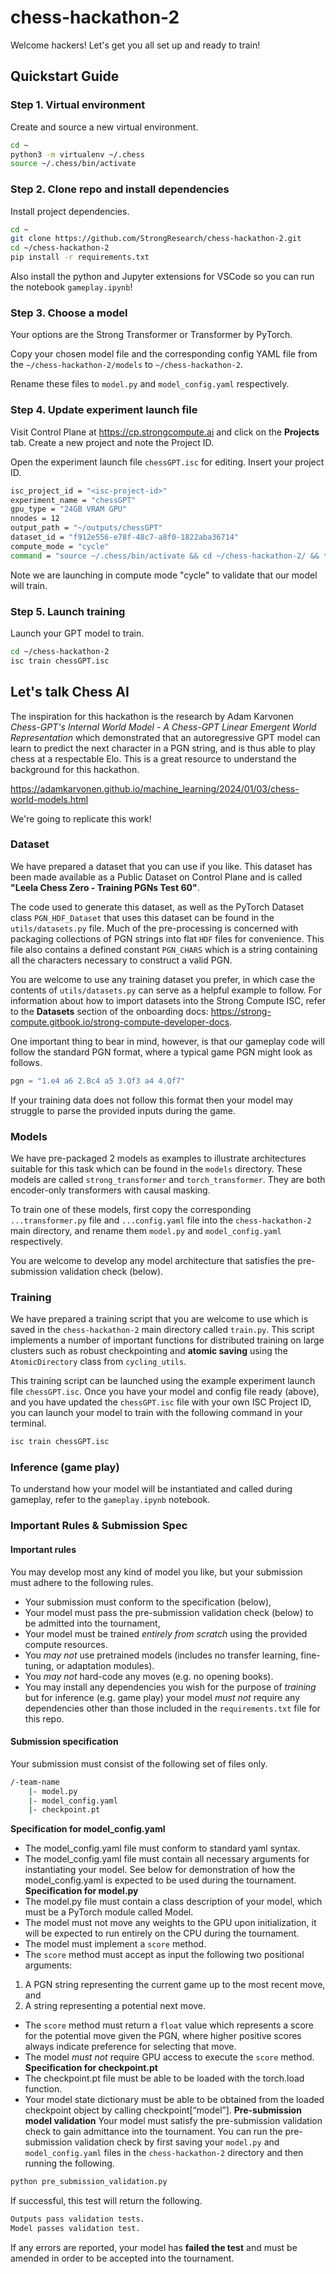 # chess-hackathon-2

Welcome hackers! Let's get you all set up and ready to train!

## Quickstart Guide

### Step 1. Virtual environment 
Create and source a new virtual environment.

```bash
cd ~
python3 -m virtualenv ~/.chess
source ~/.chess/bin/activate
```

### Step 2. Clone repo and install dependencies
Install project dependencies.

```bash
cd ~
git clone https://github.com/StrongResearch/chess-hackathon-2.git
cd ~/chess-hackathon-2
pip install -r requirements.txt
```

Also install the python and Jupyter extensions for VSCode so you can run the notebook `gameplay.ipynb`!

### Step 3. Choose a model
Your options are the Strong Transformer or Transformer by PyTorch.

Copy your chosen model file and the corresponding config YAML file from the `~/chess-hackathon-2/models` to `~/chess-hackathon-2`.

Rename these files to `model.py` and `model_config.yaml` respectively.

### Step 4. Update experiment launch file
Visit Control Plane at https://cp.strongcompute.ai and click on the **Projects** tab. Create a new project and note the
Project ID.

Open the experiment launch file `chessGPT.isc` for editing. Insert your project ID.

```bash
isc_project_id = "<isc-project-id>"
experiment_name = "chessGPT"
gpu_type = "24GB VRAM GPU"
nnodes = 12
output_path = "~/outputs/chessGPT"
dataset_id = "f912e556-e78f-48c7-a8f0-1822aba36714"
compute_mode = "cycle"
command = "source ~/.chess/bin/activate && cd ~/chess-hackathon-2/ && torchrun --nnodes=12 --nproc-per-node=6 --master_addr=$MASTER_ADDR --master_port=$MASTER_PORT --node_rank=$RANK train.py --model-config /root/chess-hackathon-2/model_config.yaml --save-dir $OUTPUT_PATH"
```

Note we are launching in compute mode "cycle" to validate that our model will train.

### Step 5. Launch training

Launch your GPT model to train.

```bash
cd ~/chess-hackathon-2
isc train chessGPT.isc
```

## Let's talk Chess AI
The inspiration for this hackathon is the research by Adam Karvonen *Chess-GPT's Internal World Model - A Chess-GPT Linear Emergent World Representation* which demonstrated that an autoregressive GPT model can learn to predict the next character in a PGN string, and is thus able to play chess at a respectable Elo. This is a great resource to understand the background for this hackathon.

https://adamkarvonen.github.io/machine_learning/2024/01/03/chess-world-models.html

We're going to replicate this work!

### Dataset
We have prepared a dataset that you can use if you like. This dataset has been made available as a Public Dataset on Control Plane and is called **"Leela Chess Zero - Training PGNs Test 60"**. 

The code used to generate this dataset, as well as the PyTorch Dataset class `PGN_HDF_Dataset` that uses this dataset can be found in the `utils/datasets.py` file. Much of the pre-processing is concerned with packaging collections of PGN strings into flat `HDF` files for convenience. This file also contains a defined constant `PGN_CHARS` which is a string containing all the characters necessary to construct a valid PGN.

You are welcome to use any training dataset you prefer, in which case the contents of `utils/datasets.py` can serve as a helpful example to follow. For information about how to import datasets into the Strong Compute ISC, refer to the **Datasets** section of the onboarding docs: https://strong-compute.gitbook.io/strong-compute-developer-docs.

One important thing to bear in mind, however, is that our gameplay code will follow the standard PGN format, where a typical game PGN might look as follows. 

```python
pgn = "1.e4 a6 2.Bc4 a5 3.Qf3 a4 4.Qf7"
```

If your training data does not follow this format then your model may struggle to parse the provided inputs during the game.

### Models
We have pre-packaged 2 models as examples to illustrate architectures suitable for this task which can be found in the `models` directory. These models are called `strong_transformer` and `torch_transformer`. They are both encoder-only transformers with causal masking.

To train one of these models, first copy the corresponding `...transformer.py` file and `...config.yaml` file into the `chess-hackathon-2` main directory, and rename them `model.py` and `model_config.yaml` respectively.

You are welcome to develop any model architecture that satisfies the pre-submission validation check (below).

### Training
We have prepared a training script that you are welcome to use which is saved in the `chess-hackathon-2` main directory called `train.py`. This script implements a number of important functions for distributed training on large clusters such as robust checkpointing and **atomic saving** using the `AtomicDirectory` class from `cycling_utils`.

This training script can be launched using the example experiment launch file `chessGPT.isc`. Once you have your model and config file ready (above), and you have updated the `chessGPT.isc` file with your own ISC Project ID, you can launch your model to train with the following command in your terminal.

```bash
isc train chessGPT.isc
```

### Inference (game play)
To understand how your model will be instantiated and called during gameplay, refer to the `gameplay.ipynb` notebook.

### Important Rules & Submission Spec
#### Important rules
You may develop most any kind of model you like, but your submission must adhere to the following rules. 
 - Your submission must conform to the specification (below),
 - Your model must pass the pre-submission validation check (below) to be admitted into the tournament, 
 - Your model must be trained *entirely from scratch* using the provided compute resources. 
 - You *may not* use pretrained models (includes no transfer learning, fine-tuning, or adaptation modules).
 - You *may not* hard-code any moves (e.g. no opening books).
 - You may install any dependencies you wish for the purpose of *training* but for inference (e.g. game play) your model *must not* require any dependencies other than those included in the `requirements.txt` file for this repo.

#### Submission specification
Your submission must consist of the following set of files only.

```bash
/-team-name
    |- model.py
    |- model_config.yaml
    |- checkpoint.pt
```

**Specification for model_config.yaml**
 - The model_config.yaml file must conform to standard yaml syntax.
 - The model_config.yaml file must contain all necessary arguments for instantiating your model. See below for demonstration of how the model_config.yaml is expected to be used during the tournament.
**Specification for model.py**
 - The model.py file must contain a class description of your model, which must be a PyTorch module called Model.
 - The model must not move any weights to the GPU upon initialization, it will be expected to run entirely on the CPU during the tournament.
 - The model must implement a `score` method. 
 - The `score` method must accept as input the following two positional arguments:
  1. A PGN string representing the current game up to the most recent move, and
  2. A string representing a potential next move.
 - The `score` method must return a `float` value which represents a score for the potential move given the PGN, where higher positive scores always indicate preference for selecting that move.
 - The model *must not* require GPU access to execute the `score` method.
**Specification for checkpoint.pt**
 - The checkpoint.pt file must be able to be loaded with the torch.load function.
 - Your model state dictionary must be able to be obtained from the loaded checkpoint object by calling checkpoint[“model”].
**Pre-submission model validation**
Your model must satisfy the pre-submission validation check to gain admittance into the tournament. You can run the pre-submission validation check 
by first saving your `model.py` and `model_config.yaml` files in the `chess-hackathon-2` directory and then running the following.

```bash
python pre_submission_validation.py
```

If successful, this test will return the following.

```bash
Outputs pass validation tests.
Model passes validation test.
```

If any errors are reported, your model has **failed the test** and must be amended in order to be accepted into the tournament.

